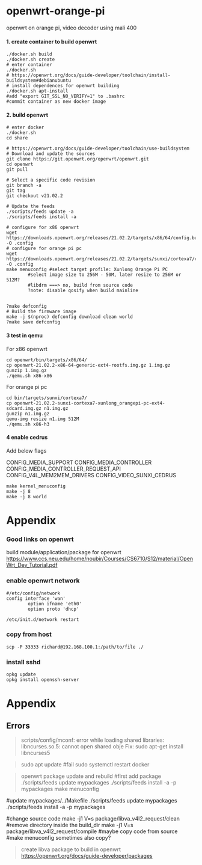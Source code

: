 # openwrt-orange-pi
openwrt on orange pi, video decoder using mali 400

#### 1. create container to build openwrt
```
./docker.sh build
./docker.sh create
# enter container
./docker.sh
# https://openwrt.org/docs/guide-developer/toolchain/install-buildsystem#debianubuntu
# install dependences for openwrt building
./docker.sh apt-install
#add "export GIT_SSL_NO_VERIFY=1" to .bashrc
#commit container as new docker image
```

#### 2. build openwrt
```
# enter docker
./docker.sh
cd share

# https://openwrt.org/docs/guide-developer/toolchain/use-buildsystem
# Download and update the sources
git clone https://git.openwrt.org/openwrt/openwrt.git
cd openwrt
git pull
 
# Select a specific code revision
git branch -a
git tag
git checkout v21.02.2
 
# Update the feeds
./scripts/feeds update -a
./scripts/feeds install -a
 
# configure for x86 openwrt
wget https://downloads.openwrt.org/releases/21.02.2/targets/x86/64/config.buildinfo -O .config
# configure for orange pi pc
wget https://downloads.openwrt.org/releases/21.02.2/targets/sunxi/cortexa7/config.buildinfo -O .config
make menuconfig #select target profile: Xunlong Orange Pi PC
		#select image size to 256M - 50M, later resize to 256M or 512M?
		#libdrm ===> no, build from source code
		?note: disable qosify when build mainline


?make defconfig 
# Build the firmware image
make -j $(nproc) defconfig download clean world
?make save defconfig
```

#### 3 test in qemu
For x86 openwrt
```
cd openwrt/bin/targets/x86/64/
cp openwrt-21.02.2-x86-64-generic-ext4-rootfs.img.gz 1.img.gz
gunzip 1.img.gz
./qemu.sh x86-x86
```

For orange pi pc
```
cd bin/targets/sunxi/cortexa7/
cp openwrt-21.02.2-sunxi-cortexa7-xunlong_orangepi-pc-ext4-sdcard.img.gz n1.img.gz
gunzip n1.img.gz
qemu-img resize n1.img 512M
./qemu.sh x86-h3
```

#### 4 enable cedrus
Add below flags

CONFIG_MEDIA_SUPPORT
CONFIG_MEDIA_CONTROLLER
CONFIG_MEDIA_CONTROLLER_REQUEST_API
CONFIG_V4L_MEM2MEM_DRIVERS
CONFIG_VIDEO_SUNXI_CEDRUS

```
make kernel_menuconfig
make -j 8
make -j 8 world
```




# Appendix
### Good links on openwrt
build module/application/package for openwrt
https://www.ccs.neu.edu/home/noubir/Courses/CS6710/S12/material/OpenWrt_Dev_Tutorial.pdf

### enable openwrt network
```
#/etc/config/network
config interface 'wan'      
        option ifname 'eth0'
        option proto 'dhcp' 

/etc/init.d/network restart
```

### copy from host
```
scp -P 33333 richard@192.168.100.1:/path/to/file ./
```

### install sshd
```
opkg update
opkg install openssh-server
```


# Appendix
## Errors
> scripts/config/mconf: error while loading shared libraries: libncurses.so.5: cannot open shared obje
Fix: sudo apt-get install libncurses5

> sudo apt update #fail
sudo systemctl restart docker

> openwrt package update and rebuild
#first add package
./scripts/feeds update mypackages
./scripts/feeds install -a -p mypackages
make menuconfig

#update mypackages/../Makefile
./scripts/feeds update mypackages
./scripts/feeds install -a -p mypackages

#change source code
make -j1 V=s package/libva_v4l2_request/clean   #remove directory inside the build_dir
make -j1 V=s package/libva_v4l2_request/compile #maybe copy code from source
                                        #make menuconfig sometimes also copy?

> create libva package to build in openwrt
https://openwrt.org/docs/guide-developer/packages

